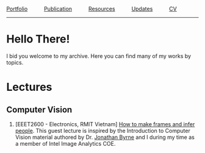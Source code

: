 [Portfolio](/pages/portfolio) &nbsp; &nbsp; &nbsp; &nbsp; &nbsp;
[Publication](/pages/publication) &nbsp; &nbsp; &nbsp; &nbsp; &nbsp;
[Resources](/pages/resources) &nbsp; &nbsp; &nbsp; &nbsp; &nbsp;
[Updates](/pages/updates) &nbsp; &nbsp; &nbsp; &nbsp; &nbsp;
[CV](/pages/vohuynhquangnguyen_cv.pdf) &nbsp; &nbsp; &nbsp; &nbsp; &nbsp;

***

# Hello There!
I bid you welcome to my archive. Here you can find many of my works by topics.

# Lectures
## Computer Vision
1. [EEET2600 - Electronics, RMIT Vietnam] <a href = "/resources/how_to_make_friends_and_infer_people.pptx">How to make frames and infer people</a>. This guest lecture is inspired by the Introduction to Computer Vision material authored by Dr. [Jonathan Byrne](https://scholar.google.com/citations?user=2nfjKNgAAAAJ&hl=en) and I during my time as a member of Intel Image Analytics COE.
